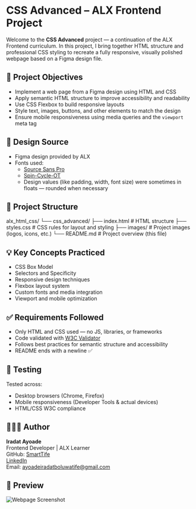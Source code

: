 # CSS Advanced – ALX Frontend Project

Welcome to the **CSS Advanced** project — a continuation of the ALX Frontend curriculum. In this project, I bring together HTML structure and professional CSS styling to recreate a fully responsive, visually polished webpage based on a Figma design file.

## 🧠 Project Objectives

- Implement a web page from a Figma design using HTML and CSS
- Apply semantic HTML structure to improve accessibility and readability
- Use CSS Flexbox to build responsive layouts
- Style text, images, buttons, and other elements to match the design
- Ensure mobile responsiveness using media queries and the `viewport` meta tag

## 🎨 Design Source

- Figma design provided by ALX
- Fonts used:
  - [Source Sans Pro](https://fonts.google.com/specimen/Source+Sans+Pro)
  - [Spin-Cycle-OT](https://www.fonts.com/font/otto-maurer-design/spin-cycle)
  - Design values (like padding, width, font size) were sometimes in floats — rounded when necessary

## 📁 Project Structure

alx_html_css/
└── css_advanced/
├── index.html # HTML structure
├── styles.css # CSS rules for layout and styling
├── images/ # Project images (logos, icons, etc.)
└── README.md # Project overview (this file)


## 💡 Key Concepts Practiced

- CSS Box Model
- Selectors and Specificity
- Responsive design techniques
- Flexbox layout system
- Custom fonts and media integration
- Viewport and mobile optimization

## ✅ Requirements Followed

- Only HTML and CSS used — no JS, libraries, or frameworks
- Code validated with [W3C Validator](https://validator.w3.org/)
- Follows best practices for semantic structure and accessibility
- README ends with a newline ✅

## 🧪 Testing

Tested across:
- Desktop browsers (Chrome, Firefox)
- Mobile responsiveness (Developer Tools & actual devices)
- HTML/CSS W3C compliance

## 👩🏽‍💻 Author

**Iradat Ayoade**  
Frontend Developer | ALX Learner  
GitHub: [SmartTife](https://github.com/SmartTife)  
[LinkedIn](https://www.linkedin.com/in/iradat-ayoade-84388924a)  
Email: ayoadeiradatboluwatife@gmail.com

## 📸 Preview

![Webpage Screenshot](./images/screenshot.png)
